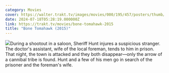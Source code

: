 ```yaml
---
category: Movies
cover: https://walter.trakt.tv/images/movies/000/195/457/posters/thumb/068abf9612.jpg.webp
date: 2024-07-18T05:28:19.000000Z
link: https://trakt.tv/movies/bone-tomahawk-2015
title: "Bone Tomahawk (2015)"
---
```


![](https://walter.trakt.tv/images/movies/000/195/457/fanarts/thumb/4d2e6645d2.jpg)During a shootout in a saloon, Sheriff Hunt injures a suspicious stranger. The doctor's assistant, wife of the local foreman, tends to him in prison. That night, the town is attacked and they both disappear—only the arrow of a cannibal tribe is found. Hunt and a few of his men go in search of the prisoner and the foreman's wife.
